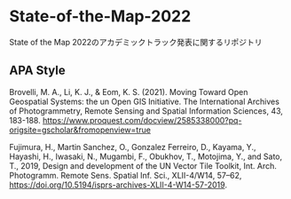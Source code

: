 # State-of-the-Map-2022
State of the Map 2022のアカデミックトラック発表に関するリポジトリ

## APA Style

Brovelli, M. A., Li, K. J., & Eom, K. S. (2021). Moving Toward Open Geospatial Systems: the un Open GIS Initiative. The International Archives of Photogrammetry, Remote Sensing and Spatial Information Sciences, 43, 183-188.
https://www.proquest.com/docview/2585338000?pq-origsite=gscholar&fromopenview=true

Fujimura, H., Martin Sanchez, O., Gonzalez Ferreiro, D., Kayama, Y., Hayashi, H., Iwasaki, N., Mugambi, F., Obukhov, T., Motojima, Y., and Sato, T., 2019, Design and development of the UN Vector Tile Toolkit, Int. Arch. Photogramm. Remote Sens. Spatial Inf. Sci., XLII-4/W14, 57–62, https://doi.org/10.5194/isprs-archives-XLII-4-W14-57-2019.
